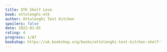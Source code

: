 ```yaml
---
title: OTK Shelf Love
book: ottolenghi-otk
author: Ottolenghi Test Kitchen
spoilers: false
date: 2022-01-01
rating: 4
progress: 1/87
bookshop: https://uk.bookshop.org/books/ottolenghi-test-kitchen-shelf-love/9781529109481?aid=9613
---
```

